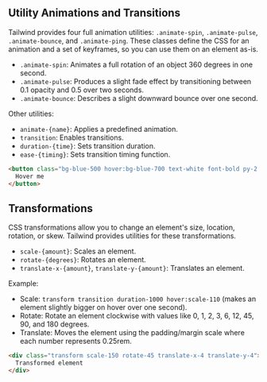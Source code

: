 ## Utility Animations and Transitions

Tailwind provides four full animation utilities: `.animate-spin`, `.animate-pulse`, `.animate-bounce`, and `.animate-ping`. These classes define the CSS for an animation and a set of keyframes, so you can use them on an element as-is.

- `.animate-spin`: Animates a full rotation of an object 360 degrees in one second.
- `.animate-pulse`: Produces a slight fade effect by transitioning between 0.1 opacity and 0.5 over two seconds.
- `.animate-bounce`: Describes a slight downward bounce over one second.

Other utilities:
- `animate-{name}`: Applies a predefined animation.
- `transition`: Enables transitions.
- `duration-{time}`: Sets transition duration.
- `ease-{timing}`: Sets transition timing function.

```html
<button class="bg-blue-500 hover:bg-blue-700 text-white font-bold py-2 px-4 rounded transition duration-300 ease-in-out transform hover:scale-110">
  Hover me
</button>
```

## Transformations

CSS transformations allow you to change an element's size, location, rotation, or skew. Tailwind provides utilities for these transformations.

- `scale-{amount}`: Scales an element.
- `rotate-{degrees}`: Rotates an element.
- `translate-x-{amount}`, `translate-y-{amount}`: Translates an element.

Example:
- Scale: `transform transition duration-1000 hover:scale-110` (makes an element slightly bigger on hover over one second).
- Rotate: Rotate an element clockwise with values like 0, 1, 2, 3, 6, 12, 45, 90, and 180 degrees.
- Translate: Moves the element using the padding/margin scale where each number represents 0.25rem.

```html
<div class="transform scale-150 rotate-45 translate-x-4 translate-y-4">
  Transformed element
</div>
```
